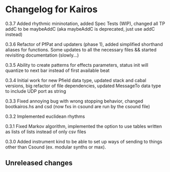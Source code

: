# Changelog for Kairos

0.3.7 Added rhythmic mininotation, added Spec Tests (WIP), changed all TP addC to be maybeAddC (aka maybeAddC is deprecated, just use addC instead)

0.3.6 Refactor of PfPat and updaters (phase 1), added simplified shorthand aliases for functions. Some updates to all the necessary files && started revisiting documentation (slowly...)

0.3.5 Ability to create patterns for effects parameters, status init will quantize to next bar instead of first available beat

0.3.4 Initial work for new Pfield data type, updated stack and cabal versions, big refactor of file dependencies, updated MessageTo data type to include UDP port as string

0.3.3 Fixed annoying bug with wrong stopping behavior, changed bootkairos.hs and csd (now fxs in csound are run by the csound file)

0.3.2 Implemented euclidean rhythms

0.3.1 Fixed Markov algorithm, implemented the option to use  tables written as lists of lists instead of only csv files

0.3.0 Added instrument kind to be able to set up ways of sending to things other than Csound (ex. modular synths or max).

## Unreleased changes
